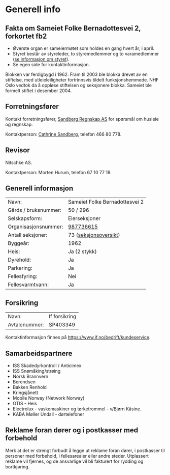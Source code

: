 Generell info
=============

Fakta om Sameiet Folke Bernadottesvei 2, forkortet fb2
------------------------------------------------------

- Øverste organ er sameiermøtet som holdes en gang hvert år, i april.
- Styret består av styreleder, to styremedlemmer og to varamedlemmer ([se informasjon om styret](/styret/)).
- Se egen side for kontaktinformasjon.

Blokken var ferdigbygd i 1962. Fram til 2003 ble blokka drevet av en stiftelse, med utleieleiligheter fortrinnsvis tildelt funksjonshemmede. NHF Oslo vedtok da å oppløse stiftelsen og seksjonere blokka. Sameiet ble formelt stiftet i desember 2004.

Forretningsfører
----------------

Kontakt forretningsfører, [Sandberg Regnskap AS](https://www.sandbergregnskap.no/) for spørsmål om husleie og regnskap.

Kontaktperson: [Cathrine Sandberg](https://www.sandbergregnskap.no/kontakt/), telefon 466 80 778.

Revisor
-------

Nitschke AS.

Kontaktperson: Morten Hurum, telefon 67 10 77 18.

Generell informasjon
--------------------

<table>
<tr><td class="a">Navn:</td><td class="b">Sameiet Folke Bernadottesvei 2</td></tr>
<tr><td class="b">Gårds / bruksnummer:</td><td class="a">50 / 296</td></tr>
<tr><td class="a">Selskapsform:</td><td class="b">Eierseksjoner</td></tr>
<tr><td class="b">Organisasjonsnummer:</td><td class="a"><a href="http://w2.brreg.no/enhet/sok/detalj.jsp?orgnr=987736615
">987736615</a></td></tr>
<tr><td class="a">Antall seksjoner:</td><td class="b">73 (<a href="/om-sameiet/seksjonene/">seksjonsoversikt</a>)</td></tr>
<tr><td class="b">Byggeår:</td><td class="a">1962</td></tr>
<tr><td class="a">Heis:</td><td class="b">Ja (2 stykk)</td></tr>
<tr><td class="b">Dyrehold:</td><td class="a">Ja</td></tr>
<tr><td class="a">Parkering:</td><td class="b">Ja</td></tr>
<tr><td class="b">Fellesfyring:</td><td class="a">Nei</td></tr>
<tr><td class="a">Fellesvarmtvann:</td><td class="b">Ja</td></tr>
</table>

Forsikring
----------

<table>
<tr><td class="b">Navn:</td><td class="a">If forsikring</td></tr>
<tr><td class="a">Avtalenummer:</td><td class="b">SP403349</td></tr>
</table>

Kontaktinformasjon finnes på https://www.if.no/bedrift/kundeservice.

Samarbeidspartnere
------------------

- ISS Skadedyrkontroll / Anticimex
- ISS Snømåking/strøing
- Norsk Brannvern
- Berendsen
- Bakken Renhold
- Kringsjånett
- Mobile Norway (Network Norway)
- OTIS - Heis
- Electrolux - vaskemaskiner og tørketrommel - v/Bjørn Kåsine.
- KABA Møller Undall - dørtelefoner

Reklame foran dører og i postkasser med forbehold
-------------------------------------------------

Merk at det er strengt forbudt å legge ut reklame foran dører, i postkasser til personer med forbehold, i fellesarealer eller andre steder. Utplassert reklame vil fjernes, og de ansvarlige vil bli fakturert for rydding og bortkjøring.
